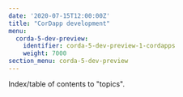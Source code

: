 ```yaml
---
date: '2020-07-15T12:00:00Z'
title: "CorDapp development"
menu:
  corda-5-dev-preview:
    identifier: corda-5-dev-preview-1-cordapps
    weight: 7000
section_menu: corda-5-dev-preview
---
```


Index/table of contents to "topics".
